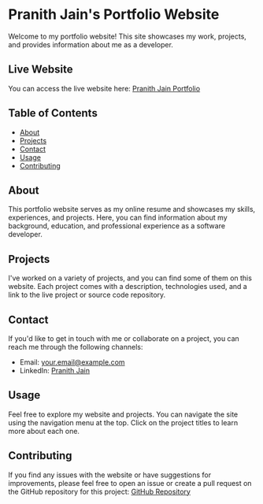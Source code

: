 # Pranith Jain's Portfolio Website

Welcome to my portfolio website! This site showcases my work, projects, and provides information about me as a developer.

## Live Website

You can access the live website here: [Pranith Jain Portfolio](https://pranithjain-protfolio.netlify.app/)

## Table of Contents

- [About](#about)
- [Projects](#projects)
- [Contact](#contact)
- [Usage](#usage)
- [Contributing](#contributing)

## About

This portfolio website serves as my online resume and showcases my skills, experiences, and projects. Here, you can find information about my background, education, and professional experience as a software developer.

## Projects

I've worked on a variety of projects, and you can find some of them on this website. Each project comes with a description, technologies used, and a link to the live project or source code repository.

## Contact

If you'd like to get in touch with me or collaborate on a project, you can reach me through the following channels:

- Email: [your.email@example.com](mailto:Pranithjainbp84@gmail.com)
- LinkedIn: [Pranith Jain](https://www.linkedin.com/in/pranith-jain-bp-a2704024b)

## Usage

Feel free to explore my website and projects. You can navigate the site using the navigation menu at the top. Click on the project titles to learn more about each one.

## Contributing

If you find any issues with the website or have suggestions for improvements, please feel free to open an issue or create a pull request on the GitHub repository for this project: [GitHub Repository](https://github.com/yourusername/your-portfolio-repo)


